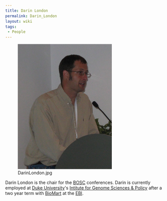 ```yaml
---
title: Darin London
permalink: Darin_London
layout: wiki
tags:
 - People
---
```


<figure>
<img src="DarinLondon.jpg" title="DarinLondon.jpg" width="300" />
<figcaption>DarinLondon.jpg</figcaption>
</figure>

Darin London is the chair for the [BOSC](BOSC "wikilink") conferences.
Darin is currently employed at [Duke University](http://www.duke.edu)'s
[Intitute for Genome Sciences & Policy](http://www.genome.duke.edu)
after a two year term with [BioMart](http://www.biomart.org) at the
[EBI](http://www.ebi.ac.uk).
